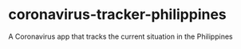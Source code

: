 # coronavirus-tracker-philippines
 A Coronavirus app that tracks the current situation in the Philippines
